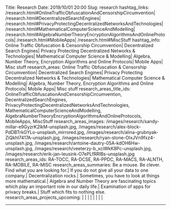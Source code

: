 Title:          		Research
Date:           		2019/10/01 20:00
Slug:           		research
hashtag_links:          /research.html#OnlineTrafficObfuscationAndCensorshipCircumvention| /research.html#DecentralizedSearchEngines| /research.html#PrivacyProtectingDecentralizedNetworksAndTechnologies| /research.html#MathematicalComputerScienceAndModelling| /research.html#AlgebraNumberTheoryEncryptionAlgorithmsAndOnlineProtocols| /research.html#MobileApps| /research.html#MiscStuff
hashtag_info:           Online Traffic Obfuscation &amp; Censorship Circumvention| Decentralized Search Engines| Privacy Protecting Decentralized Networks &amp; Technologies| Mathematical Computer Science &amp; Modelling| Algebra, Number Theory, Encryption Algorithms and Online Protocols| Mobile Apps| Misc stuff
research_areas:			Online Traffic Obfuscation & Censorship Circumvention| Decentralized Search Engines| Privacy Protecting Decentralized Networks & Technologies| Mathematical Computer Science & Modelling| Algebra, Number Theory, Encryption Algorithms and Online Protocols| Mobile Apps| Misc stuff
research_areas_title_ids:	OnlineTrafficObfuscationAndCensorshipCircumvention, DecentralizedSearchEngines, PrivacyProtectingDecentralizedNetworksAndTechnologies, MathematicalComputerScienceAndModelling, AlgebraNumberTheoryEncryptionAlgorithmsAndOnlineProtocols, MobileApps, MiscStuff
research_areas_images:		/images/research/sandy-millar-e9GyzrK2IkM-unsplash.jpg, /images/research/alex-block-PdDBTrkGYLo-unsplash_mirrored.jpg, /images/research/alina-grubnyak-ZiQkhI7417A-unsplash.jpg, /images/research/ryan-stone-OlxJVn9fxz4-unsplash.jpg, /images/research/antoine-dautry-05A-kdOH6Hw-unsplash.jpg, /images/research/veeterzy-b_xciWkK8Pc-unsplash.jpg, /images/research/erik-jan-leusink-O7ePLfRRlBs-unsplash.jpg
research_areas_ids:		RA-TOCC, RA-DCSE, RA-PPDC, RA-MACS, RA-ALNTH, RA-MOBILE, RA-MISC
research_areas_summaries:	Be a mouse. Be clever. Find what you are looking for.| If you do not give all your data to one company.| Decentralization rocks.| Sometimes, you have to look at things more mathematical.| Algebra and Number Theory are fascinating topics which play an important role in our daily life.| Examination of apps for privacy breaks.| Stuff which fits to nothing else.
research_areas_projects_upcoming:	| | | | | | | | 
 
<hr /> <!-- TODO -->

<!--
TODO: image urls
TODO: Bug
research_areas_projects_upcoming:	| | | | | |
-->
